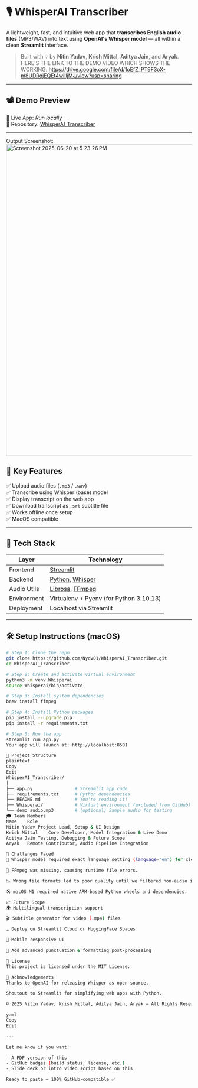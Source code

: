 # 🎙️ WhisperAI Transcriber

A lightweight, fast, and intuitive web app that **transcribes English audio files** (MP3/WAV) into text using **OpenAI's Whisper model** — all within a clean **Streamlit** interface.

> Built with 💡 by **Nitin Yadav**, **Krish Mittal**, **Aditya Jain**, and **Aryak**.
>HERE'S THE LINK TO THE DEMO VIDEO WHICH SHOWS THE WORKING: https://drive.google.com/file/d/1oEfZ_PT9F3oX-m8UDRqjEQEt4wiIljMJ/view?usp=sharing

---

## 📽️ Demo Preview

🚀 Live App: _Run locally_  
📂 Repository: [WhisperAI_Transcriber](https://github.com/Nydv01/WhisperAI_Transcriber)

---

Output Screenshot:
<img width="844" alt="Screenshot 2025-06-20 at 5 23 26 PM" src="https://github.com/user-attachments/assets/6e65ea73-aacf-445d-b09f-5195fd7a942c" />




## 🧠 Key Features

✅ Upload audio files (`.mp3` / `.wav`)  
✅ Transcribe using Whisper (base) model  
✅ Display transcript on the web app  
✅ Download transcript as `.srt` subtitle file  
✅ Works offline once setup  
✅ MacOS compatible

---

## 🧱 Tech Stack

| Layer        | Technology               |
|--------------|---------------------------|
| Frontend     | [Streamlit](https://streamlit.io/) |
| Backend      | [Python](https://www.python.org/), [Whisper](https://github.com/openai/whisper) |
| Audio Utils  | [Librosa](https://librosa.org/), [FFmpeg](https://ffmpeg.org/) |
| Environment  | Virtualenv + Pyenv (for Python 3.10.13) |
| Deployment   | Localhost via Streamlit |

---

## 🛠️ Setup Instructions (macOS)

```bash
# Step 1: Clone the repo
git clone https://github.com/Nydv01/WhisperAI_Transcriber.git
cd WhisperAI_Transcriber

# Step 2: Create and activate virtual environment
python3 -m venv Whisperai
source Whisperai/bin/activate

# Step 3: Install system dependencies
brew install ffmpeg

# Step 4: Install Python packages
pip install --upgrade pip
pip install -r requirements.txt

# Step 5: Run the app
streamlit run app.py
Your app will launch at: http://localhost:8501

📂 Project Structure
plaintext
Copy
Edit
WhisperAI_Transcriber/
│
├── app.py                # Streamlit app code
├── requirements.txt      # Python dependencies
├── README.md             # You're reading it!
├── Whisperai/            # Virtual environment (excluded from GitHub)
└── demo_audio.mp3        # (optional) Sample audio for testing
🎓 Team Members
Name	Role
Nitin Yadav	Project Lead, Setup & UI Design
Krish Mittal	Core Developer, Model Integration & Live Demo
Aditya Jain	Testing, Debugging & Future Scope
Aryak	Remote Contributor, Audio Pipeline Integration

🚧 Challenges Faced
🔧 Whisper model required exact language setting (language="en") for clean transcription.

🧱 FFmpeg was missing, causing runtime file errors.

📉 Wrong file formats led to poor quality until we filtered non-audio inputs.

🛠️ macOS M1 required native ARM-based Python wheels and dependencies.

📈 Future Scope
🌍 Multilingual transcription support

🎬 Subtitle generator for video (.mp4) files

☁️ Deploy on Streamlit Cloud or HuggingFace Spaces

📱 Mobile responsive UI

🧠 Add advanced punctuation & formatting post-processing

🧾 License
This project is licensed under the MIT License.

🙏 Acknowledgements
Thanks to OpenAI for releasing Whisper as open-source.

Shoutout to Streamlit for simplifying web apps with Python.

© 2025 Nitin Yadav, Krish Mittal, Aditya Jain, Aryak — All Rights Reserved.

yaml
Copy
Edit

---

Let me know if you want:

- A PDF version of this
- GitHub badges (build status, license, etc.)
- Slide deck or intro video script based on this

Ready to paste — 100% GitHub-compatible ✅
